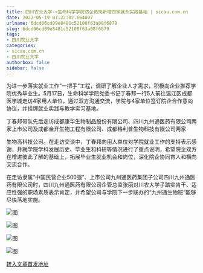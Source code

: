 ```yaml
---
title: 四川农业大学->生命科学学院访企拓岗新增四家就业实践基地 | sicau.com.cn
date: 2022-05-19 01:22:02.664007
urlname: 6dcd06cd09e8481c52108f63a08f6879
slug: 6dcd06cd09e8481c52108f63a08f6879
tags: 
- 四川农业大学
categories:
- sicau.com.cn
- 四川农业大学
authorbox: false
sidebar: false
---
```

为进一步落实就业工作“一把手”工程，调研了解企业人才需求，积极向企业推荐学院优秀毕业生。5月17日，生命科学学院党委书记丁春邦一行5人前往温江区成都医学城走访4家用人单位，通过双方沟通交流，学院与4家单位签订院企合作意向协议，并挂牌就业实践与教学实习基地。

丁春邦带队先后走访成都康华生物制品股份有限公司、四川九州通医药有限公司两家上市公司及成都金开生物工程有限公司、成都格利普生物科技有限公司两家
<!--more-->
生物高科技公司。在走访交谈中，丁春邦向用人单位对学院就业工作的支持表示感谢，并就学院学科发展历史、毕业生和科研等情况进行了重点说明，希望院企双方在增进彼此了解的基础上，拓展毕业生就业机会和岗位，深化院企协同育人和横向交流合作。

在走访隶属“中国民营企业500强”、上市公司九州通医药集团子公司四川九州通医药有限公司时，四川九州通医药有限公司企管总监张丽对川农大学子踏实肯干、适应性强的职场素质表示肯定，并希望公司与学院下一步联办的“九州通生物班”能够尽快落地实施。

![图](https://news.sicau.edu.cn/__local/1/DE/06/4012023BA4F313359A004CB0B75_EB72A275_18D46.jpg)

![图](https://news.sicau.edu.cn/__local/8/BE/D2/C5F5DE0BA9F3488E33BEA7AC89D_1B55D374_1A227.jpg)

![图](https://news.sicau.edu.cn/__local/D/C2/27/56FDCDD919772BDA4EED07E7E54_DECB82FE_20D9A.jpg)

![图](https://news.sicau.edu.cn/__local/9/F9/A6/ED38C93A1453F51996501457DB9_25204C49_146D1.jpg)

[转入文章首发地址](https://news.sicau.edu.cn/info/1078/67815.htm)